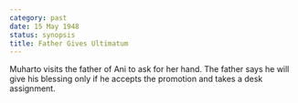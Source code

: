 ```yaml
---
category: past
date: 15 May 1948
status: synopsis
title: Father Gives Ultimatum
---
```


Muharto visits the father of Ani to ask for her hand. The father says he will give his blessing only if he accepts the promotion and takes a desk assignment. 

